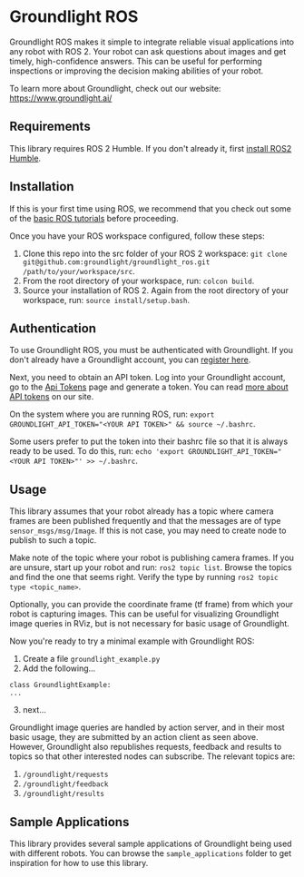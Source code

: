 # Groundlight ROS

Groundlight ROS makes it simple to integrate reliable visual applications into any robot with ROS 2. Your robot can ask questions about images and get timely, high-confidence answers. This can be useful for performing inspections or improving the decision making abilities of your robot. 

To learn more about Groundlight, check out our website: https://www.groundlight.ai/

## Requirements
This library requires ROS 2 Humble. If you don't already it, first [install ROS2 Humble](https://docs.ros.org/en/humble/Installation.html).

## Installation
If this is your first time using ROS, we recommend that you check out some of the [basic ROS tutorials](https://docs.ros.org/en/humble/Tutorials.html) before proceeding.

Once you have your ROS workspace configured, follow these steps:
1. Clone this repo into the src folder of your ROS 2 workspace: `git clone git@github.com:groundlight/groundlight_ros.git /path/to/your/workspace/src`.
2. From the root directory of your workspace, run: `colcon build`.
3. Source your installation of ROS 2. Again from the root directory of your workspace, run: `source install/setup.bash`.

## Authentication
To use Groundlight ROS, you must be authenticated with Groundlight. If you don't already have a Groundlight account, you can [register here](https://www.groundlight.ai/Signup). 

Next, you need to obtain an API token. Log into your Groundlight account, go to the [Api Tokens](https://app.groundlight.ai/reef/my-account/api-tokens) page and generate a token. You can read [more about API tokens](https://code.groundlight.ai/python-sdk/docs/getting-started/api-tokens) on our site.

On the system where you are running ROS, run: `export GROUNDLIGHT_API_TOKEN="<YOUR API TOKEN>" && source ~/.bashrc`.

Some users prefer to put the token into their bashrc file so that it is always ready to be used. To do this, run: `echo 'export GROUNDLIGHT_API_TOKEN="<YOUR API TOKEN>"' >> ~/.bashrc`.

## Usage
This library assumes that your robot already has a topic where camera frames are been published frequently and that the messages are of type `sensor_msgs/msg/Image`. If this is not case, you may need to create node to publish to such a topic.

Make note of the topic where your robot is publishing camera frames. If you are unsure, start up your robot and run: `ros2 topic list`. Browse the topics and find the one that seems right. Verify the type by running `ros2 topic type <topic_name>`.

Optionally, you can provide the coordinate frame (tf frame) from which your robot is capturing images. This can be useful for visualizing Groundlight image queries in RViz, but is not necessary for basic usage of Groundlight. 

Now you're ready to try a minimal example with Groundlight ROS:
1. Create a file `groundlight_example.py`
2. Add the following...
```
class GroundlightExample:
...
```
3. next...

Groundlight image queries are handled by action server, and in their most basic usage, they are submitted by an action client as seen above. However, Groundlight also republishes requests, feedback and results to topics so that other interested nodes can subscribe. The relevant topics are:
1. `/groundlight/requests`
2. `/groundlight/feedback`
3. `/groundlight/results`

## Sample Applications
This library provides several sample applications of Groundlight being used with different robots. You can browse the `sample_applications` folder to get inspiration for how to use this library.

